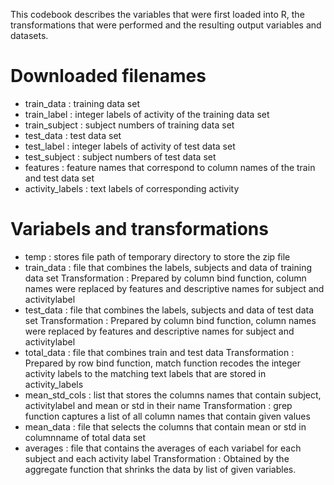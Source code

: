 This codebook describes the variables that were first loaded into R, the transformations that were performed and the resulting output variables and datasets.

# Downloaded filenames
* train_data : training data set
* train_label : integer labels of activity of the training data set
* train_subject : subject numbers of training data set
* test_data : test data set
* test_label : integer labels of activity of test data set
* test_subject : subject numbers of test data set
* features : feature names that correspond to column names of the train and test data set
* activity_labels : text labels of corresponding activity


# Variabels and transformations
* temp : stores file path of temporary directory to store the zip file
* train_data : file that combines the labels, subjects and data of training data set
Transformation : Prepared by column bind function, column names were replaced by features and descriptive names for subject and activitylabel
* test_data : file that combines the labels, subjects and data of test data set
Transformation :  Prepared by column bind function, column names were replaced by features and descriptive names for subject and activitylabel
* total_data : file that combines train and test data
Transformation : Prepared by row bind function, match function recodes the integer activity labels to the matching text labels that are stored in activity_labels
* mean_std_cols : list that stores the columns names that contain subject, activitylabel and mean or std in their name
Transformation : grep function captures a list of all column names that contain given values
* mean_data : file that selects the columns that contain mean or std in columnname of total data set
* averages : file that contains the averages of each variabel for each subject and each activity label
Transformation : Obtained by the aggregate function that shrinks the data by list of given variables. 